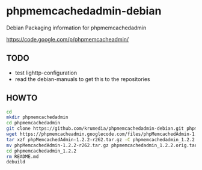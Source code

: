 # phpmemcachedadmin-debian
Debian Packaging information for phpmemcachedadmin

https://code.google.com/p/phpmemcacheadmin/

## TODO
* test lighttp-configuration
* read the debian-manuals to get this to the repositories

## HOWTO
```bash
cd
mkdir phpmemcachedadmin
cd phpmemcachedadmin
git clone https://github.com/krumedia/phpmemcachedadmin-debian.git phpmemcachedadmin_1.2.2
wget https://phpmemcacheadmin.googlecode.com/files/phpMemcachedAdmin-1.2.2-r262.tar.gz
tar xzf phpMemcachedAdmin-1.2.2-r262.tar.gz -C phpmemcachedadmin_1.2.2
mv phpMemcachedAdmin-1.2.2-r262.tar.gz phpmemcachedadmin_1.2.2.orig.tar.gz
cd phpmemcachedadmin_1.2.2
rm README.md
debuild
```
